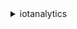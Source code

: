 <details>

<summary>
iotanalytics
</summary>

- <details><summary>batch-put-message</summary>

  * --channel-name
  * --messages
  * --cli-input-json
  * --cli-input-yaml
  * --generate-cli-skeleton


- <details><summary>cancel-pipeline-reprocessing</summary>

  * --pipeline-name
  * --reprocessing-id
  * --cli-input-json
  * --cli-input-yaml
  * --generate-cli-skeleton


- <details><summary>create-channel</summary>

  * --channel-name
  * --channel-storage
  * --retention-period
  * --tags
  * --cli-input-json
  * --cli-input-yaml
  * --generate-cli-skeleton


- <details><summary>create-dataset</summary>

  * --dataset-name
  * --actions
  * --triggers
  * --content-delivery-rules
  * --retention-period
  * --versioning-configuration
  * --tags
  * --late-data-rules
  * --cli-input-json
  * --cli-input-yaml
  * --generate-cli-skeleton


- <details><summary>create-dataset-content</summary>

  * --dataset-name
  * --version-id
  * --cli-input-json
  * --cli-input-yaml
  * --generate-cli-skeleton


- <details><summary>create-datastore</summary>

  * --datastore-name
  * --datastore-storage
  * --retention-period
  * --tags
  * --file-format-configuration
  * --datastore-partitions
  * --cli-input-json
  * --cli-input-yaml
  * --generate-cli-skeleton


- <details><summary>create-pipeline</summary>

  * --pipeline-name
  * --pipeline-activities
  * --tags
  * --cli-input-json
  * --cli-input-yaml
  * --generate-cli-skeleton


- <details><summary>delete-channel</summary>

  * --channel-name
  * --cli-input-json
  * --cli-input-yaml
  * --generate-cli-skeleton


- <details><summary>delete-dataset</summary>

  * --dataset-name
  * --cli-input-json
  * --cli-input-yaml
  * --generate-cli-skeleton


- <details><summary>delete-dataset-content</summary>

  * --dataset-name
  * --version-id
  * --cli-input-json
  * --cli-input-yaml
  * --generate-cli-skeleton


- <details><summary>delete-datastore</summary>

  * --datastore-name
  * --cli-input-json
  * --cli-input-yaml
  * --generate-cli-skeleton


- <details><summary>delete-pipeline</summary>

  * --pipeline-name
  * --cli-input-json
  * --cli-input-yaml
  * --generate-cli-skeleton


- <details><summary>describe-channel</summary>

  * --channel-name
  * --include-statistics
  * --no-include-statistics
  * --cli-input-json
  * --cli-input-yaml
  * --generate-cli-skeleton


- <details><summary>describe-dataset</summary>

  * --dataset-name
  * --cli-input-json
  * --cli-input-yaml
  * --generate-cli-skeleton


- <details><summary>describe-datastore</summary>

  * --datastore-name
  * --include-statistics
  * --no-include-statistics
  * --cli-input-json
  * --cli-input-yaml
  * --generate-cli-skeleton


- <details><summary>describe-logging-options</summary>

  * --cli-input-json
  * --cli-input-yaml
  * --generate-cli-skeleton


- <details><summary>describe-pipeline</summary>

  * --pipeline-name
  * --cli-input-json
  * --cli-input-yaml
  * --generate-cli-skeleton


- <details><summary>get-dataset-content</summary>

  * --dataset-name
  * --version-id
  * --cli-input-json
  * --cli-input-yaml
  * --generate-cli-skeleton


- <details><summary>help</summary>

  * 


- <details><summary>list-channels</summary>

  * --cli-input-json
  * --cli-input-yaml
  * --starting-token
  * --page-size
  * --max-items
  * --generate-cli-skeleton


- <details><summary>list-dataset-contents</summary>

  * --dataset-name
  * --scheduled-on-or-after
  * --scheduled-before
  * --cli-input-json
  * --cli-input-yaml
  * --starting-token
  * --page-size
  * --max-items
  * --generate-cli-skeleton


- <details><summary>list-datasets</summary>

  * --cli-input-json
  * --cli-input-yaml
  * --starting-token
  * --page-size
  * --max-items
  * --generate-cli-skeleton


- <details><summary>list-datastores</summary>

  * --cli-input-json
  * --cli-input-yaml
  * --starting-token
  * --page-size
  * --max-items
  * --generate-cli-skeleton


- <details><summary>list-pipelines</summary>

  * --cli-input-json
  * --cli-input-yaml
  * --starting-token
  * --page-size
  * --max-items
  * --generate-cli-skeleton


- <details><summary>list-tags-for-resource</summary>

  * --resource-arn
  * --cli-input-json
  * --cli-input-yaml
  * --generate-cli-skeleton


- <details><summary>put-logging-options</summary>

  * --logging-options
  * --cli-input-json
  * --cli-input-yaml
  * --generate-cli-skeleton


- <details><summary>run-pipeline-activity</summary>

  * --pipeline-activity
  * --payloads
  * --cli-input-json
  * --cli-input-yaml
  * --generate-cli-skeleton


- <details><summary>sample-channel-data</summary>

  * --channel-name
  * --max-messages
  * --start-time
  * --end-time
  * --cli-input-json
  * --cli-input-yaml
  * --generate-cli-skeleton


- <details><summary>start-pipeline-reprocessing</summary>

  * --pipeline-name
  * --start-time
  * --end-time
  * --channel-messages
  * --cli-input-json
  * --cli-input-yaml
  * --generate-cli-skeleton


- <details><summary>tag-resource</summary>

  * --resource-arn
  * --tags
  * --cli-input-json
  * --cli-input-yaml
  * --generate-cli-skeleton


- <details><summary>untag-resource</summary>

  * --resource-arn
  * --tag-keys
  * --cli-input-json
  * --cli-input-yaml
  * --generate-cli-skeleton


- <details><summary>update-channel</summary>

  * --channel-name
  * --channel-storage
  * --retention-period
  * --cli-input-json
  * --cli-input-yaml
  * --generate-cli-skeleton


- <details><summary>update-dataset</summary>

  * --dataset-name
  * --actions
  * --triggers
  * --content-delivery-rules
  * --retention-period
  * --versioning-configuration
  * --late-data-rules
  * --cli-input-json
  * --cli-input-yaml
  * --generate-cli-skeleton


- <details><summary>update-datastore</summary>

  * --datastore-name
  * --retention-period
  * --datastore-storage
  * --file-format-configuration
  * --cli-input-json
  * --cli-input-yaml
  * --generate-cli-skeleton


- <details><summary>update-pipeline</summary>

  * --pipeline-name
  * --pipeline-activities
  * --cli-input-json
  * --cli-input-yaml
  * --generate-cli-skeleton


</details>

